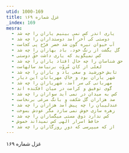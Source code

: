 ```yaml
---
utid: 1000-169
title: غزل شماره ۱۶۹
_index: 169
mesra:
  - یاری اندر کس نمی بینیم یاران را چه شد
  - دوستی کی آخر آمد دوستداران را چه شد
  - آب حیوان تیره گون شد خضر فرّخ پی کجاست
  - گل بگشت از رنگ خود، باد بهاران را چه شد
  - کس نمیگوید که یاری داشت حقّ دوستی
  - حق شناسان را چه حال افتاد یاران را چه شد
  - لعلی از کان مُروّت برنیامد سالهاست
  - تابش خورشید و سعی باد و باران را چه شد
  - شهر یاران بود و خاکِ مهربانان این دیار
  - مهربانی کی سر آمد، شهریاران را چه شد
  - گوی توفیق و کرامت در میان افکنده اند
  - کس به میدان در نمی آید سواران را چه شد
  - صد هزاران گل شکفت و بانگ مرغی برنخاست
  - عندلیبان را چه پیش آمد هزاران را چه شد
  - زهره سازی خوش نمی سازد مگر عودش بسوخت
  - کس ندارد ذوق مستی میگساران را چه شد
  - حافظ اسرار الهی کس نمیداند خموش
  - از که میپرسی که دورِ روزگاران را چه شد
---
```

غزل شماره ۱۶۹
